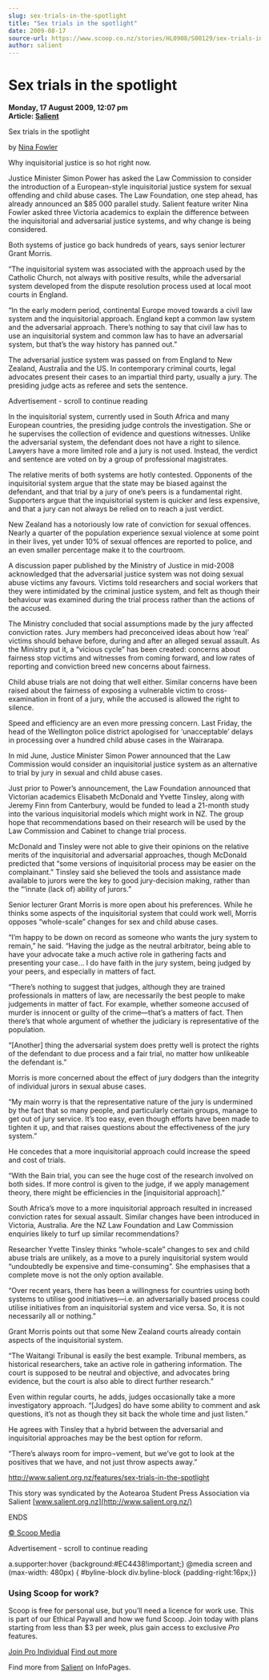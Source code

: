```yaml
---
slug: sex-trials-in-the-spotlight
title: "Sex trials in the spotlight"
date: 2009-08-17
source-url: https://www.scoop.co.nz/stories/HL0908/S00129/sex-trials-in-the-spotlight.htm
author: salient
---
```

Sex trials in the spotlight
===========================

**Monday, 17 August 2009, 12:07 pm**  
**Article: [Salient](https://info.scoop.co.nz/Salient)**

Sex trials in the spotlight

by [Nina Fowler](http://www.salient.org.nz/author/ninaf/)

Why inquisitorial justice is so hot right now.

Justice Minister Simon Power has asked the Law Commission to consider the introduction of a European-style inquisitorial justice system for sexual offending and child abuse cases. The Law Foundation, one step ahead, has already announced an $85 000 parallel study. Salient feature writer Nina Fowler asked three Victoria academics to explain the difference between the inquisitorial and adversarial justice systems, and why change is being considered.

Both systems of justice go back hundreds of years, says senior lecturer Grant Morris.

“The inquisitorial system was associated with the approach used by the Catholic Church, not always with positive results, while the adversarial system developed from the dispute resolution process used at local moot courts in England.

“In the early modern period, continental Europe moved towards a civil law system and the inquisitorial approach. England kept a common law system and the adversarial approach. There’s nothing to say that civil law has to use an inquisitorial system and common law has to have an adversarial system, but that’s the way history has panned out.”

The adversarial justice system was passed on from England to New Zealand, Australia and the US. In contemporary criminal courts, legal advocates present their cases to an impartial third party, usually a jury. The presiding judge acts as referee and sets the sentence.

Advertisement - scroll to continue reading





In the inquisitorial system, currently used in South Africa and many European countries, the presiding judge controls the investigation. She or he supervises the collection of evidence and questions witnesses. Unlike the adversarial system, the defendant does not have a right to silence. Lawyers have a more limited role and a jury is not used. Instead, the verdict and sentence are voted on by a group of professional magistrates.

The relative merits of both systems are hotly contested. Opponents of the inquisitorial system argue that the state may be biased against the defendant, and that trial by a jury of one’s peers is a fundamental right. Supporters argue that the inquisitorial system is quicker and less expensive, and that a jury can not always be relied on to reach a just verdict.

New Zealand has a notoriously low rate of conviction for sexual offences. Nearly a quarter of the population experience sexual violence at some point in their lives, yet under 10% of sexual offences are reported to police, and an even smaller percentage make it to the courtroom.

A discussion paper published by the Ministry of Justice in mid-2008 acknowledged that the adversarial justice system was not doing sexual abuse victims any favours. Victims told researchers and social workers that they were intimidated by the criminal justice system, and felt as though their behaviour was examined during the trial process rather than the actions of the accused.

The Ministry concluded that social assumptions made by the jury affected conviction rates. Jury members had preconceived ideas about how ‘real’ victims should behave before, during and after an alleged sexual assault. As the Ministry put it, a “vicious cycle” has been created: concerns about fairness stop victims and witnesses from coming forward, and low rates of reporting and conviction breed new concerns about fairness.

Child abuse trials are not doing that well either. Similar concerns have been raised about the fairness of exposing a vulnerable victim to cross-examination in front of a jury, while the accused is allowed the right to silence.

Speed and efficiency are an even more pressing concern. Last Friday, the head of the Wellington police district apologised for ‘unacceptable’ delays in processing over a hundred child abuse cases in the Wairarapa.

In mid June, Justice Minister Simon Power announced that the Law Commission would consider an inquisitorial justice system as an alternative to trial by jury in sexual and child abuse cases.

Just prior to Power’s announcement, the Law Foundation announced that Victorian academics Elisabeth McDonald and Yvette Tinsley, along with Jeremy Finn from Canterbury, would be funded to lead a 21-month study into the various inquisitorial models which might work in NZ. The group hope that recommendations based on their research will be used by the Law Commission and Cabinet to change trial process.

McDonald and Tinsley were not able to give their opinions on the relative merits of the inquisitorial and adversarial approaches, though McDonald predicted that “some versions of inquisitorial process may be easier on the complainant.” Tinsley said she believed the tools and assistance made available to jurors were the key to good jury-decision making, rather than the “‘innate (lack of) ability of jurors.”

Senior lecturer Grant Morris is more open about his preferences. While he thinks some aspects of the inquisitorial system that could work well, Morris opposes “whole-scale” changes for sex and child abuse cases.

“I’m happy to be down on record as someone who wants the jury system to remain,” he said. “Having the judge as the neutral arbitrator, being able to have your advocate take a much active role in gathering facts and presenting your case… I do have faith in the jury system, being judged by your peers, and especially in matters of fact.

“There’s nothing to suggest that judges, although they are trained professionals in matters of law, are necessarily the best people to make judgements in matter of fact. For example, whether someone accused of murder is innocent or guilty of the crime—that’s a matters of fact. Then there’s that whole argument of whether the judiciary is representative of the population.

“\[Another\] thing the adversarial system does pretty well is protect the rights of the defendant to due process and a fair trial, no matter how unlikeable the defendant is.”

Morris is more concerned about the effect of jury dodgers than the integrity of individual jurors in sexual abuse cases.

“My main worry is that the representative nature of the jury is undermined by the fact that so many people, and particularly certain groups, manage to get out of jury service. It’s too easy, even though efforts have been made to tighten it up, and that raises questions about the effectiveness of the jury system.”

He concedes that a more inquisitorial approach could increase the speed and cost of trials.

“With the Bain trial, you can see the huge cost of the research involved on both sides. If more control is given to the judge, if we apply management theory, there might be efficiencies in the \[inquisitorial approach\].”

South Africa’s move to a more inquisitorial approach resulted in increased conviction rates for sexual assault. Similar changes have been introduced in Victoria, Australia. Are the NZ Law Foundation and Law Commission enquiries likely to turf up similar recommendations?

Researcher Yvette Tinsley thinks “whole-scale” changes to sex and child abuse trials are unlikely, as a move to a purely inquisitorial system would “undoubtedly be expensive and time-consuming”. She emphasises that a complete move is not the only option available.

“Over recent years, there has been a willingness for countries using both systems to utilise good initiatives—i.e. an adversarially based process could utilise initiatives from an inquisitorial system and vice versa. So, it is not necessarily all or nothing.”

Grant Morris points out that some New Zealand courts already contain aspects of the inquisitorial system.

“The Waitangi Tribunal is easily the best example. Tribunal members, as historical researchers, take an active role in gathering information. The court is supposed to be neutral and objective, and advocates bring evidence, but the court is also able to direct further research.”

Even within regular courts, he adds, judges occasionally take a more investigatory approach. “\[Judges\] do have some ability to comment and ask questions, it’s not as though they sit back the whole time and just listen.”

He agrees with Tinsley that a hybrid between the adversarial and inquisitorial approaches may be the best option for reform.

“There’s always room for impro¬vement, but we’ve got to look at the positives that we have, and not just throw aspects away.”

http://www.salient.org.nz/features/sex-trials-in-the-spotlight

This story was syndicated by the Aotearoa Student Press Association via Salient [www.salient.org.nz](http://www.salient.org.nz/)

ENDS

[© Scoop Media](http://www.scoop.co.nz/about/terms.html)  

Advertisement - scroll to continue reading



a.supporter:hover {background:#EC4438!important;} @media screen and (max-width: 480px) { #byline-block div.byline-block {padding-right:16px;}}

### Using Scoop for work?

Scoop is free for personal use, but you’ll need a licence for work use. This is part of our Ethical Paywall and how we fund Scoop. Join today with plans starting from less than $3 per week, plus gain access to exclusive _Pro_ features.  
  
[Join Pro Individual](https://pro.scoop.co.nz/Individual/?from=ProIn24) [Find out more](https://pro.scoop.co.nz/using-scoop-for-work/?from=ProIn24)

Find more from [Salient](https://info.scoop.co.nz/Salient) on InfoPages.